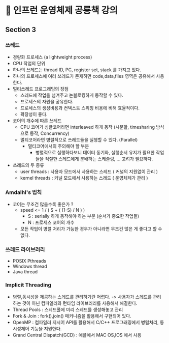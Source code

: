 # 🦖 인프런 운영체제 공룡책 강의

## Section 3

### 쓰레드

- 경량화 프로세스 (a lightweight process)
- CPU 작업의 단위
- 하나의 쓰레드는 thread ID, PC, register set, stack 를 가지고 있다.
- 하나의 프로세스에 여러 쓰레드가 존재하면 code,data,files 영역은 공유해서 사용한다.
- 멀티쓰레드 프로그래밍의 장점
    - 스레드에 작업을 넘겨주고 논블로킹하게 동작할 수 있다.
    - 프로세스의 자원을 공유한다.
    - 프로세스의 생성비용과 컨텍스트 스위칭 비용에 비해 효율적이다.
    - 확장성이 좋다.
- 코어의 개수에 따른 쓰레드
    - CPU 코어가 싱글코어라면 interleaved 하게 동작 (시분할, timesharing 방식으로 동작, Concurrency)
    - 멀티코어라면 병렬적으로 쓰레드들을 실행할 수 있다. (Parallel)
        - 멀티코어에서의 주의해야 할 부분
            - 병렬적으로 실행하다보니 데이터 동기화, 실행순서 유지가 필요한 작업들을 적절한 스레드에게 분배하는 스케줄링, ... 고려가 필요하다.
- 쓰레드의 두 종류
    - user threads : 사용자 모드에서 사용하는 스레드 ( 커널의 지원없이 관리 )
    - kernel threads : 커널 모드에서 사용하는 스레드 ( 운영체제가 관리 )

### Amdalhl's 법칙

- 코어는 무조건 많을수록 좋은가 ?
    - speed <= 1 / ( S + ( (1-S) / N ) )
        - S : serially 하게 동작해야 하는 부분 (순서가 중요한 작업들)
        - N : 프로세스 코어의 개수
    - 모든 작업이 병렬 처리가 가능한 경우가 아니라면 무조건 많은 게 좋다고 할 수 없다.

### 쓰레드 라이브러리
- POSIX Pthreads
- Windows thread
- Java thread

### Implicit Threading
- 병렬,동시성을 제공하는 스레드를 관리하기란 어렵다. -> 사용자가 스레드를 관리하는 것이 아닌 컴파일러와 런타임 라이브러리를 사용해서 해결한다.
- Thread Pools : 스레드풀에 미리 스레드를 생성해놓고 관리 
- Fork & Join : fork(),join() 매커니즘을 활용해서 구현되어 있다.
- OpenMP : 컴파일러 지시어 API를 활용해서 C/C++ 프로그래밍에서 병렬처리, 동시성제어 기능을 지원한다.
- Grand Central Dispatch(GCD) : 애플에서 MAC OS,IOS 에서 사용